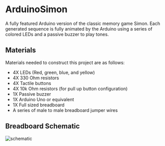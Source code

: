 # ArduinoSimon
A fully featured Arduino version of the classic memory game Simon. Each generated sequence is fully animated by the Arduino using a series of colored LEDs and a passive buzzer to play tones.

## Materials
Materials needed to construct this project are as follows:
* 4X LEDs (Red, green, blue, and yellow)
* 4X 330 Ohm resistors
* 4X Tactile buttons
* 4X 10k Ohm resistors (for pull up button configuration)
* 1X Passive buzzer
* 1X Arduino Uno or equivalent
* 1X Full sized breadboard
* A series of male to male breadboard jumper wires

## Breadboard Schematic
![schematic](https://i.imgur.com/QJvGdN1.png)
